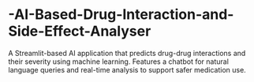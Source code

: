# -AI-Based-Drug-Interaction-and-Side-Effect-Analyser
A Streamlit-based AI application that predicts drug-drug interactions and their severity using machine learning. Features a chatbot for natural language queries and real-time analysis to support safer medication use.
